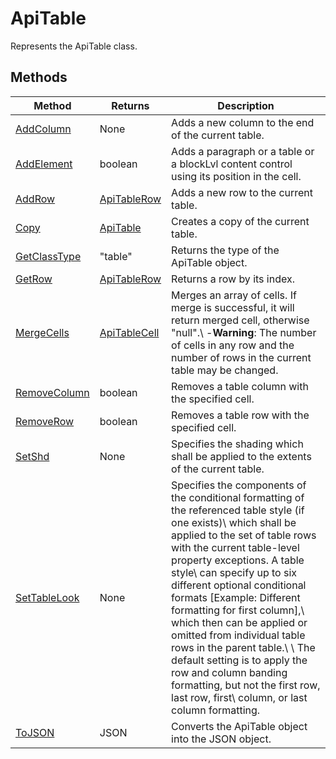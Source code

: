 # ApiTable

Represents the ApiTable class.


## Methods

| Method | Returns | Description |
| ------ | ------- | ----------- |
| [AddColumn](./Methods/AddColumn.md) | None | Adds a new column to the end of the current table. |
| [AddElement](./Methods/AddElement.md) | boolean | Adds a paragraph or a table or a blockLvl content control using its position in the cell. |
| [AddRow](./Methods/AddRow.md) | [ApiTableRow](../ApiTableRow/ApiTableRow.md) | Adds a new row to the current table. |
| [Copy](./Methods/Copy.md) | [ApiTable](../ApiTable/ApiTable.md) | Creates a copy of the current table. |
| [GetClassType](./Methods/GetClassType.md) | "table" | Returns the type of the ApiTable object. |
| [GetRow](./Methods/GetRow.md) | [ApiTableRow](../ApiTableRow/ApiTableRow.md) | Returns a row by its index. |
| [MergeCells](./Methods/MergeCells.md) | [ApiTableCell](../ApiTableCell/ApiTableCell.md) | Merges an array of cells. If merge is successful, it will return merged cell, otherwise "null".\ -**Warning**: The number of cells in any row and the number of rows in the current table may be changed. |
| [RemoveColumn](./Methods/RemoveColumn.md) | boolean | Removes a table column with the specified cell. |
| [RemoveRow](./Methods/RemoveRow.md) | boolean | Removes a table row with the specified cell. |
| [SetShd](./Methods/SetShd.md) | None | Specifies the shading which shall be applied to the extents of the current table. |
| [SetTableLook](./Methods/SetTableLook.md) | None | Specifies the components of the conditional formatting of the referenced table style (if one exists)\ which shall be applied to the set of table rows with the current table-level property exceptions. A table style\ can specify up to six different optional conditional formats [Example: Different formatting for first column],\ which then can be applied or omitted from individual table rows in the parent table.\ \ The default setting is to apply the row and column banding formatting, but not the first row, last row, first\ column, or last column formatting. |
| [ToJSON](./Methods/ToJSON.md) | JSON | Converts the ApiTable object into the JSON object. |
